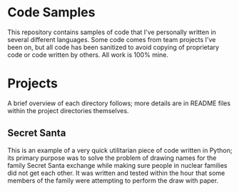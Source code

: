 Code Samples
============

This repository contains samples of code that I've personally written in
several different languages.  Some code comes from team projects I've been on,
but all code has been sanitized to avoid copying of proprietary code or code
written by others.  All work is 100% mine.


Projects
========

A brief overview of each directory follows; more details are in README files
within the project directories themselves.


Secret Santa
------------

This is an example of a very quick utilitarian piece of code written in Python;
its primary purpose was to solve the problem of drawing names for the family
Secret Santa exchange while making sure people in nuclear families did not get
each other.  It was written and tested within the hour that some members of the
family were attempting to perform the draw with paper.
